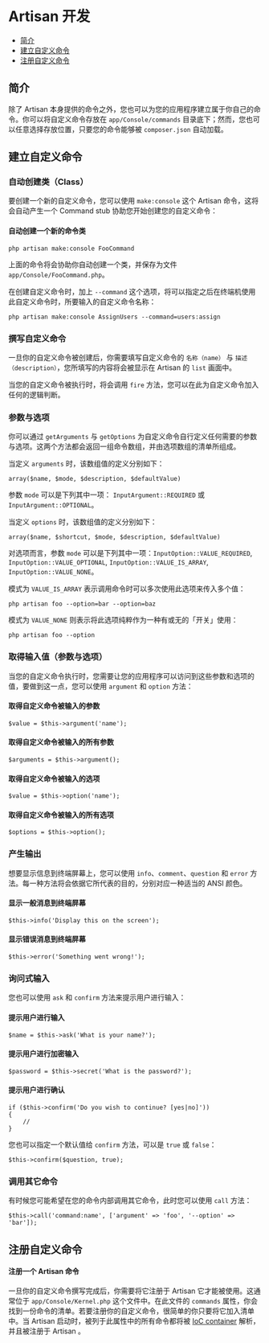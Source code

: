 # Artisan 开发

- [简介](#introduction)
- [建立自定义命令](#building-a-command)
- [注册自定义命令](#registering-commands)

<a name="introduction"></a>
## 简介

除了 Artisan 本身提供的命令之外，您也可以为您的应用程序建立属于你自己的命令。你可以将自定义命令存放在 `app/Console/commands` 目录底下；然而，您也可以任意选择存放位置，只要您的命令能够被 `composer.json` 自动加载。

<a name="building-a-command"></a>
## 建立自定义命令

### 自动创建类（Class）

要创建一个新的自定义命令，您可以使用 `make:console` 这个 Artisan 命令，这将会自动产生一个 Command stub 协助您开始创建您的自定义命令：

#### 自动创建一个新的命令类

	php artisan make:console FooCommand

上面的命令将会协助你自动创建一个类，并保存为文件 `app/Console/FooCommand.php`。

在创建自定义命令时，加上 `--command` 这个选项，将可以指定之后在终端机使用此自定义命令时，所要输入的自定义命令名称：

	php artisan make:console AssignUsers --command=users:assign

### 撰写自定义命令

一旦你的自定义命令被创建后，你需要填写自定义命令的 `名称（name）` 与 `描述（description）`，您所填写的内容将会被显示在 Artisan 的 `list` 画面中。

当您的自定义命令被执行时，将会调用 `fire` 方法，您可以在此为自定义命令加入任何的逻辑判断。

### 参数与选项

你可以通过 `getArguments` 与 `getOptions` 为自定义命令自行定义任何需要的参数与选项。这两个方法都会返回一组命令数组，并由选项数组的清单所组成。

当定义 `arguments` 时，该数组值的定义分别如下：

	array($name, $mode, $description, $defaultValue)

参数 `mode` 可以是下列其中一项： `InputArgument::REQUIRED` 或 `InputArgument::OPTIONAL`。

当定义 `options` 时，该数组值的定义分别如下：

	array($name, $shortcut, $mode, $description, $defaultValue)

对选项而言，参数 `mode` 可以是下列其中一项：`InputOption::VALUE_REQUIRED`, `InputOption::VALUE_OPTIONAL`, `InputOption::VALUE_IS_ARRAY`, `InputOption::VALUE_NONE`。

模式为 `VALUE_IS_ARRAY` 表示调用命令时可以多次使用此选项来传入多个值：

	php artisan foo --option=bar --option=baz

模式为 `VALUE_NONE` 则表示将此选项纯粹作为一种有或无的「开关」使用：

	php artisan foo --option

### 取得输入值（参数与选项）

当您的自定义命令执行时，您需要让您的应用程序可以访问到这些参数和选项的值，要做到这一点，您可以使用 `argument` 和 `option` 方法：

#### 取得自定义命令被输入的参数

	$value = $this->argument('name');

#### 取得自定义命令被输入的所有参数

	$arguments = $this->argument();

#### 取得自定义命令被输入的选项

	$value = $this->option('name');

#### 取得自定义命令被输入的所有选项

	$options = $this->option();

### 产生输出

想要显示信息到终端屏幕上，您可以使用 `info`、`comment`、`question` 和 `error` 方法。每一种方法将会依据它所代表的目的，分别对应一种适当的 ANSI 颜色。

#### 显示一般消息到终端屏幕

	$this->info('Display this on the screen');

#### 显示错误消息到终端屏幕

	$this->error('Something went wrong!');

### 询问式输入

您也可以使用 `ask` 和 `confirm` 方法来提示用户进行输入：

#### 提示用户进行输入

	$name = $this->ask('What is your name?');

#### 提示用户进行加密输入

	$password = $this->secret('What is the password?');

#### 提示用户进行确认

	if ($this->confirm('Do you wish to continue? [yes|no]'))
	{
		//
	}

您也可以指定一个默认值给 `confirm` 方法，可以是 `true` 或 `false`：

	$this->confirm($question, true);

### 调用其它命令

有时候您可能希望在您的命令内部调用其它命令，此时您可以使用 `call` 方法：

	$this->call('command:name', ['argument' => 'foo', '--option' => 'bar']);

<a name="registering-commands"></a>
## 注册自定义命令

#### 注册一个 Artisan 命令

一旦你的自定义命令撰写完成后，你需要将它注册于 Artisan 它才能被使用。这通常位于 `app/Console/Kernel.php` 这个文件中。在此文件的 `commands` 属性，你会找到一份命令的清单。若要注册你的自定义命令，很简单的你只要将它加入清单中。当 Artisan 启动时，被列于此属性中的所有命令都将被 [IoC container](/docs/5.0/container) 解析，并且被注册于 Artisan 。
